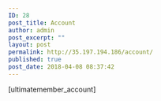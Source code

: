```yaml
---
ID: 28
post_title: Account
author: admin
post_excerpt: ""
layout: post
permalink: http://35.197.194.186/account/
published: true
post_date: 2018-04-08 08:37:42
---
```

[ultimatemember_account]